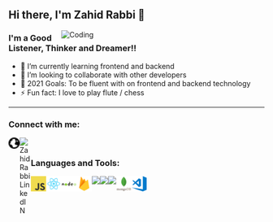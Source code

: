 ## Hi there, I'm Zahid Rabbi 👋

<p><a target="_blank" rel="noopener noreferrer" href="https://camo.githubusercontent.com/8e7bf23d682f0db4fddd88549ef958c222b2a8e007ddac99ca8250450cba1ce7/68747470733a2f2f692e6962622e636f2f6351474d4759572f556e7469746c65642d64657369676e2d312e676966"><img align="right" alt="Coding" width="400" src="https://camo.githubusercontent.com/8e7bf23d682f0db4fddd88549ef958c222b2a8e007ddac99ca8250450cba1ce7/68747470733a2f2f692e6962622e636f2f6351474d4759572f556e7469746c65642d64657369676e2d312e676966" data-canonical-src="https://i.ibb.co/cQGMGYW/Untitled-design-1.gif" style="max-width:100%;"></a></p>

### I'm a Good Listener, Thinker and Dreamer!!

- 🌱 I’m currently learning frontend and backend
- 👯 I’m looking to collaborate with other developers
- 🥅 2021 Goals: To be fluent with on frontend and backend technology
- ⚡ Fun fact: I love to play flute / chess

---



### Connect with me:

<!-- [<img align="left" alt="codeSTACKr.com" width="22px" src="https://raw.githubusercontent.com/iconic/open-iconic/master/svg/globe.svg" />][https://portfolio-b8ffb.web.app] -->

<a href="https://portfolio-b8ffb.web.app">
  <img align="left" alt="Portfolio" width="22px" src="https://raw.githubusercontent.com/iconic/open-iconic/master/svg/globe.svg" />
</a>
<a href="https://www.linkedin.com/in/zahidrabbi">
  <img align="left" alt="Zahid Rabbi LinkedIN" width="22px" src="https://raw.githubusercontent.com/peterthehan/peterthehan/master/assets/linkedin.svg" />
</a>

<br />

### Languages and Tools:

<div style="display:flex">
    <code><img height="30" src="https://raw.githubusercontent.com/github/explore/80688e429a7d4ef2fca1e82350fe8e3517d3494d/topics/javascript/javascript.png"></code>
<code><img height="30" src="https://raw.githubusercontent.com/github/explore/80688e429a7d4ef2fca1e82350fe8e3517d3494d/topics/react/react.png"></code>
<code><img height="30" src="https://raw.githubusercontent.com/devicons/devicon/master/icons/nodejs/nodejs-original-wordmark.svg"></code>
<code><img height="30" src="https://raw.githubusercontent.com/github/explore/80688e429a7d4ef2fca1e82350fe8e3517d3494d/topics/firebase/firebase.png"></code>
<code><img height="30" src="https://camo.githubusercontent.com/70ea199263787f23ad0f1feaf0c265d3baeb4286dd7089aa56ece4f73ee99f94/68747470733a2f2f63646e2e776f726c64766563746f726c6f676f2e636f6d2f6c6f676f732f626f6f7473747261702d352d312e737667"></code>
<code><img height="30" src="https://camo.githubusercontent.com/5faec3a5185eef0ff731f03d89997615d66bcd92e39b8856afb64671ef51e87e/68747470733a2f2f7777772e6672656569636f6e73706e672e636f6d2f75706c6f6164732f68746d6c352d69636f6e2d312e706e67"></code>
<code><img height="30" src="https://camo.githubusercontent.com/50b89961b0de31e000160fcc0169799332426979bf616f7e28e4c1c75d578635/68747470733a2f2f7777772e66726565706e676c6f676f732e636f6d2f75706c6f6164732f68746d6c352d6c6f676f2d706e672f68746d6c352d6c6f676f2d6f70656e636f64652d6373732d382e706e67"></code>
<code><img height="30" src="https://raw.githubusercontent.com/devicons/devicon/master/icons/mongodb/mongodb-original-wordmark.svg"></code>
<code><img height="30" src="https://raw.githubusercontent.com/github/explore/80688e429a7d4ef2fca1e82350fe8e3517d3494d/topics/visual-studio-code/visual-studio-code.png"></code>
</div>

<br />
<br />
